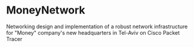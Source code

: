 # MoneyNetwork
Networking  design and implementation of a robust network infrastructure for "Money" company's new headquarters in Tel-Aviv on Cisco Packet Tracer

